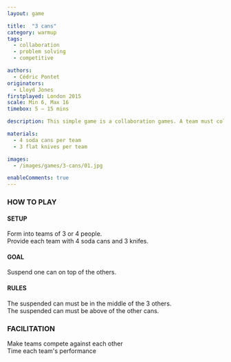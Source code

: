 ```yaml
---
layout: game

title:  "3 cans"
category: warmup
tags:
  - collaboration
  - problem solving
  - competitive

authors: 
  - Cédric Pontet
originators: 
  - Lloyd Jones
firstplayed: London 2015
scale: Min 6, Max 16
timebox: 5 – 15 mins

description: This simple game is a collaboration games. A team must collaborate to solve a physical enigma.

materials:
  - 4 soda cans per team
  - 3 flat knives per team

images:
  - /images/games/3-cans/01.jpg

enableComments: true
---
```


### HOW TO PLAY
#### SETUP
Form into teams of 3 or 4 people.  
Provide each team with 4 soda cans and 3 knifes.  

#### GOAL
Suspend one can on top of the others.  

#### RULES
The suspended can must be in the middle of the 3 others.   
The suspended can must be above of the other cans.   

### FACILITATION

Make teams compete against each other  
Time each team's performance  